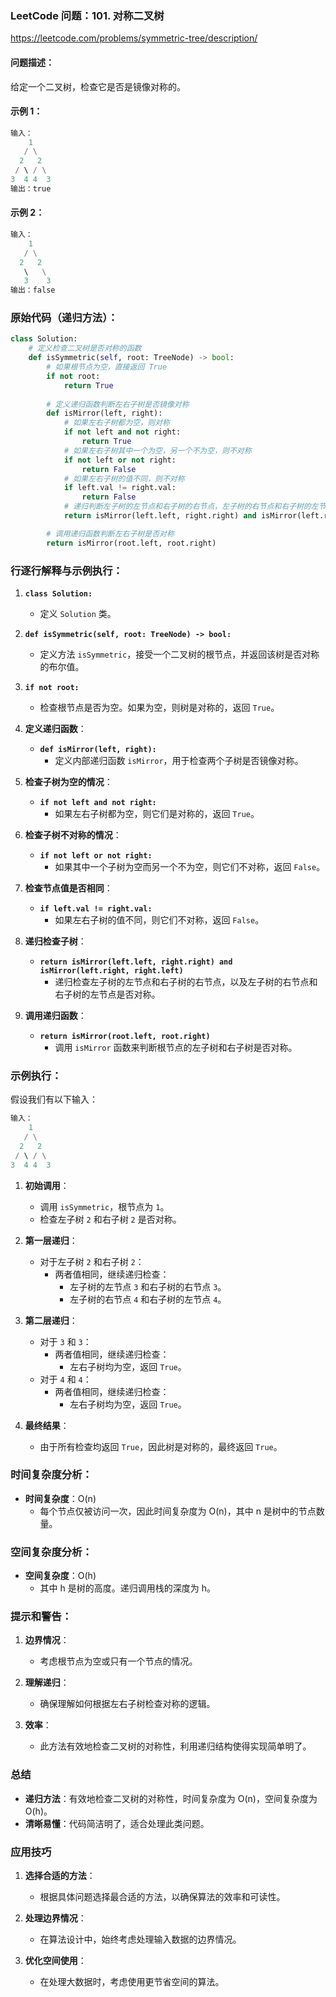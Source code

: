 ### LeetCode 问题：101. 对称二叉树

https://leetcode.com/problems/symmetric-tree/description/

#### 问题描述：
给定一个二叉树，检查它是否是镜像对称的。

#### 示例 1：
```python
输入：
    1
   / \
  2   2
 / \ / \
3  4 4  3
输出：true
```

#### 示例 2：
```python
输入：
    1
   / \
  2   2
   \   \
   3    3
输出：false
```

### 原始代码（递归方法）：

```python
class Solution:
    # 定义检查二叉树是否对称的函数
    def isSymmetric(self, root: TreeNode) -> bool:
        # 如果根节点为空，直接返回 True
        if not root:
            return True
        
        # 定义递归函数判断左右子树是否镜像对称
        def isMirror(left, right):
            # 如果左右子树都为空，则对称
            if not left and not right:
                return True
            # 如果左右子树其中一个为空，另一个不为空，则不对称
            if not left or not right:
                return False
            # 如果左右子树的值不同，则不对称
            if left.val != right.val:
                return False
            # 递归判断左子树的左节点和右子树的右节点，左子树的右节点和右子树的左节点是否对称
            return isMirror(left.left, right.right) and isMirror(left.right, right.left)

        # 调用递归函数判断左右子树是否对称
        return isMirror(root.left, root.right)
```

### 行逐行解释与示例执行：

1. **`class Solution:`**
   - 定义 `Solution` 类。

2. **`def isSymmetric(self, root: TreeNode) -> bool:`**
   - 定义方法 `isSymmetric`，接受一个二叉树的根节点，并返回该树是否对称的布尔值。

3. **`if not root:`**
   - 检查根节点是否为空。如果为空，则树是对称的，返回 `True`。

4. **定义递归函数**：
   - **`def isMirror(left, right):`**
     - 定义内部递归函数 `isMirror`，用于检查两个子树是否镜像对称。

5. **检查子树为空的情况**：
   - **`if not left and not right:`**
     - 如果左右子树都为空，则它们是对称的，返回 `True`。

6. **检查子树不对称的情况**：
   - **`if not left or not right:`**
     - 如果其中一个子树为空而另一个不为空，则它们不对称，返回 `False`。

7. **检查节点值是否相同**：
   - **`if left.val != right.val:`**
     - 如果左右子树的值不同，则它们不对称，返回 `False`。

8. **递归检查子树**：
   - **`return isMirror(left.left, right.right) and isMirror(left.right, right.left)`**
     - 递归检查左子树的左节点和右子树的右节点，以及左子树的右节点和右子树的左节点是否对称。

9. **调用递归函数**：
   - **`return isMirror(root.left, root.right)`**
     - 调用 `isMirror` 函数来判断根节点的左子树和右子树是否对称。

### 示例执行：

假设我们有以下输入：

```python
输入：
    1
   / \
  2   2
 / \ / \
3  4 4  3
```

1. **初始调用**：
   - 调用 `isSymmetric`，根节点为 `1`。
   - 检查左子树 `2` 和右子树 `2` 是否对称。

2. **第一层递归**：
   - 对于左子树 `2` 和右子树 `2`：
     - 两者值相同，继续递归检查：
       - 左子树的左节点 `3` 和右子树的右节点 `3`。
       - 左子树的右节点 `4` 和右子树的左节点 `4`。

3. **第二层递归**：
   - 对于 `3` 和 `3`：
     - 两者值相同，继续递归检查：
       - 左右子树均为空，返回 `True`。
   - 对于 `4` 和 `4`：
     - 两者值相同，继续递归检查：
       - 左右子树均为空，返回 `True`。

4. **最终结果**：
   - 由于所有检查均返回 `True`，因此树是对称的，最终返回 `True`。

### 时间复杂度分析：

- **时间复杂度**：O(n)
  - 每个节点仅被访问一次，因此时间复杂度为 O(n)，其中 n 是树中的节点数量。

### 空间复杂度分析：

- **空间复杂度**：O(h)
  - 其中 h 是树的高度。递归调用栈的深度为 h。

### 提示和警告：

1. **边界情况**：
   - 考虑根节点为空或只有一个节点的情况。

2. **理解递归**：
   - 确保理解如何根据左右子树检查对称的逻辑。

3. **效率**：
   - 此方法有效地检查二叉树的对称性，利用递归结构使得实现简单明了。

### 总结

- **递归方法**：有效地检查二叉树的对称性，时间复杂度为 O(n)，空间复杂度为 O(h)。
- **清晰易懂**：代码简洁明了，适合处理此类问题。

### 应用技巧

1. **选择合适的方法**：
   - 根据具体问题选择最合适的方法，以确保算法的效率和可读性。

2. **处理边界情况**：
   - 在算法设计中，始终考虑处理输入数据的边界情况。

3. **优化空间使用**：
   - 在处理大数据时，考虑使用更节省空间的算法。
